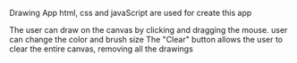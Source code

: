 Drawing App
html, css and javaScript are used for create this app

The user can draw on the canvas by clicking and dragging the mouse.
user can change the color and brush size
The "Clear" button allows the user to clear the entire canvas, removing all the drawings
